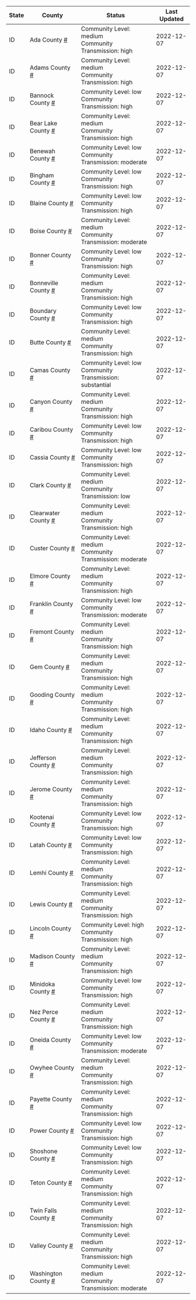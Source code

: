 State | County | Status | Last Updated
--- | --- | --- | --- 
ID | Ada County <a href="#ada_county">#</a> | <a name="ada_county"></a>Community Level: medium<br/>Community Transmission: high | 2022-12-07
ID | Adams County <a href="#adams_county">#</a> | <a name="adams_county"></a>Community Level: medium<br/>Community Transmission: high | 2022-12-07
ID | Bannock County <a href="#bannock_county">#</a> | <a name="bannock_county"></a>Community Level: low<br/>Community Transmission: high | 2022-12-07
ID | Bear Lake County <a href="#bear_lake_county">#</a> | <a name="bear_lake_county"></a>Community Level: medium<br/>Community Transmission: high | 2022-12-07
ID | Benewah County <a href="#benewah_county">#</a> | <a name="benewah_county"></a>Community Level: low<br/>Community Transmission: moderate | 2022-12-07
ID | Bingham County <a href="#bingham_county">#</a> | <a name="bingham_county"></a>Community Level: low<br/>Community Transmission: high | 2022-12-07
ID | Blaine County <a href="#blaine_county">#</a> | <a name="blaine_county"></a>Community Level: low<br/>Community Transmission: high | 2022-12-07
ID | Boise County <a href="#boise_county">#</a> | <a name="boise_county"></a>Community Level: medium<br/>Community Transmission: moderate | 2022-12-07
ID | Bonner County <a href="#bonner_county">#</a> | <a name="bonner_county"></a>Community Level: low<br/>Community Transmission: high | 2022-12-07
ID | Bonneville County <a href="#bonneville_county">#</a> | <a name="bonneville_county"></a>Community Level: medium<br/>Community Transmission: high | 2022-12-07
ID | Boundary County <a href="#boundary_county">#</a> | <a name="boundary_county"></a>Community Level: low<br/>Community Transmission: high | 2022-12-07
ID | Butte County <a href="#butte_county">#</a> | <a name="butte_county"></a>Community Level: medium<br/>Community Transmission: high | 2022-12-07
ID | Camas County <a href="#camas_county">#</a> | <a name="camas_county"></a>Community Level: low<br/>Community Transmission: substantial | 2022-12-07
ID | Canyon County <a href="#canyon_county">#</a> | <a name="canyon_county"></a>Community Level: medium<br/>Community Transmission: high | 2022-12-07
ID | Caribou County <a href="#caribou_county">#</a> | <a name="caribou_county"></a>Community Level: low<br/>Community Transmission: high | 2022-12-07
ID | Cassia County <a href="#cassia_county">#</a> | <a name="cassia_county"></a>Community Level: low<br/>Community Transmission: high | 2022-12-07
ID | Clark County <a href="#clark_county">#</a> | <a name="clark_county"></a>Community Level: medium<br/>Community Transmission: low | 2022-12-07
ID | Clearwater County <a href="#clearwater_county">#</a> | <a name="clearwater_county"></a>Community Level: medium<br/>Community Transmission: high | 2022-12-07
ID | Custer County <a href="#custer_county">#</a> | <a name="custer_county"></a>Community Level: medium<br/>Community Transmission: moderate | 2022-12-07
ID | Elmore County <a href="#elmore_county">#</a> | <a name="elmore_county"></a>Community Level: medium<br/>Community Transmission: high | 2022-12-07
ID | Franklin County <a href="#franklin_county">#</a> | <a name="franklin_county"></a>Community Level: low<br/>Community Transmission: moderate | 2022-12-07
ID | Fremont County <a href="#fremont_county">#</a> | <a name="fremont_county"></a>Community Level: medium<br/>Community Transmission: high | 2022-12-07
ID | Gem County <a href="#gem_county">#</a> | <a name="gem_county"></a>Community Level: medium<br/>Community Transmission: high | 2022-12-07
ID | Gooding County <a href="#gooding_county">#</a> | <a name="gooding_county"></a>Community Level: medium<br/>Community Transmission: high | 2022-12-07
ID | Idaho County <a href="#idaho_county">#</a> | <a name="idaho_county"></a>Community Level: medium<br/>Community Transmission: high | 2022-12-07
ID | Jefferson County <a href="#jefferson_county">#</a> | <a name="jefferson_county"></a>Community Level: medium<br/>Community Transmission: high | 2022-12-07
ID | Jerome County <a href="#jerome_county">#</a> | <a name="jerome_county"></a>Community Level: medium<br/>Community Transmission: high | 2022-12-07
ID | Kootenai County <a href="#kootenai_county">#</a> | <a name="kootenai_county"></a>Community Level: low<br/>Community Transmission: high | 2022-12-07
ID | Latah County <a href="#latah_county">#</a> | <a name="latah_county"></a>Community Level: low<br/>Community Transmission: high | 2022-12-07
ID | Lemhi County <a href="#lemhi_county">#</a> | <a name="lemhi_county"></a>Community Level: medium<br/>Community Transmission: high | 2022-12-07
ID | Lewis County <a href="#lewis_county">#</a> | <a name="lewis_county"></a>Community Level: medium<br/>Community Transmission: high | 2022-12-07
ID | Lincoln County <a href="#lincoln_county">#</a> | <a name="lincoln_county"></a>Community Level: high<br/>Community Transmission: high | 2022-12-07
ID | Madison County <a href="#madison_county">#</a> | <a name="madison_county"></a>Community Level: medium<br/>Community Transmission: high | 2022-12-07
ID | Minidoka County <a href="#minidoka_county">#</a> | <a name="minidoka_county"></a>Community Level: low<br/>Community Transmission: high | 2022-12-07
ID | Nez Perce County <a href="#nez_perce_county">#</a> | <a name="nez_perce_county"></a>Community Level: medium<br/>Community Transmission: high | 2022-12-07
ID | Oneida County <a href="#oneida_county">#</a> | <a name="oneida_county"></a>Community Level: low<br/>Community Transmission: moderate | 2022-12-07
ID | Owyhee County <a href="#owyhee_county">#</a> | <a name="owyhee_county"></a>Community Level: medium<br/>Community Transmission: high | 2022-12-07
ID | Payette County <a href="#payette_county">#</a> | <a name="payette_county"></a>Community Level: medium<br/>Community Transmission: high | 2022-12-07
ID | Power County <a href="#power_county">#</a> | <a name="power_county"></a>Community Level: low<br/>Community Transmission: high | 2022-12-07
ID | Shoshone County <a href="#shoshone_county">#</a> | <a name="shoshone_county"></a>Community Level: low<br/>Community Transmission: high | 2022-12-07
ID | Teton County <a href="#teton_county">#</a> | <a name="teton_county"></a>Community Level: medium<br/>Community Transmission: high | 2022-12-07
ID | Twin Falls County <a href="#twin_falls_county">#</a> | <a name="twin_falls_county"></a>Community Level: medium<br/>Community Transmission: high | 2022-12-07
ID | Valley County <a href="#valley_county">#</a> | <a name="valley_county"></a>Community Level: medium<br/>Community Transmission: high | 2022-12-07
ID | Washington County <a href="#washington_county">#</a> | <a name="washington_county"></a>Community Level: medium<br/>Community Transmission: moderate | 2022-12-07
